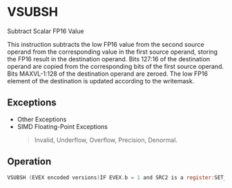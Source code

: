 # VSUBSH

Subtract Scalar FP16 Value

This instruction subtracts the low FP16 value from the second source operand from the corresponding value in the first source operand, storing the FP16 result in the destination operand.
Bits 127:16 of the destination operand are copied from the corresponding bits of the first source operand.
Bits MAXVL-1:128 of the destination operand are zeroed.
The low FP16 element of the destination is updated according to the writemask.

## Exceptions

- Other Exceptions
- SIMD Floating-Point Exceptions
  > Invalid, Underflow, Overflow, Precision, Denormal.

## Operation

```C
VSUBSH (EVEX encoded versions)IF EVEX.b = 1 and SRC2 is a register:SET_RM(EVEX.RC)ELSESET_RM(MXCSR.RC)IF k1[0] OR *no writemask*:DEST.fp16[0] := SRC1.fp16[0] - SRC2.fp16[0]ELSE IF *zeroing*:DEST.fp16[0] := 0// else dest.fp16[0] remains unchangedDEST[127:16] := SRC1[127:16]DEST[MAXVL-1:128] := 0Intel C/C++ Compiler Intrinsic EquivalentVSUBSH __m128h _mm_mask_sub_round_sh (__m128h src, __mmask8 k, __m128h a, __m128h b, int rounding);VSUBSH __m128h _mm_maskz_sub_round_sh (__mmask8 k, __m128h a, __m128h b, int rounding);VSUBSH __m128h _mm_sub_round_sh (__m128h a, __m128h b, int rounding);VSUBSH __m128h _mm_mask_sub_sh (__m128h src, __mmask8 k, __m128h a, __m128h b);VSUBSH __m128h _mm_maskz_sub_sh (__mmask8 k, __m128h a, __m128h b);VSUBSH __m128h _mm_sub_sh (__m128h a, __m128h b);
```
